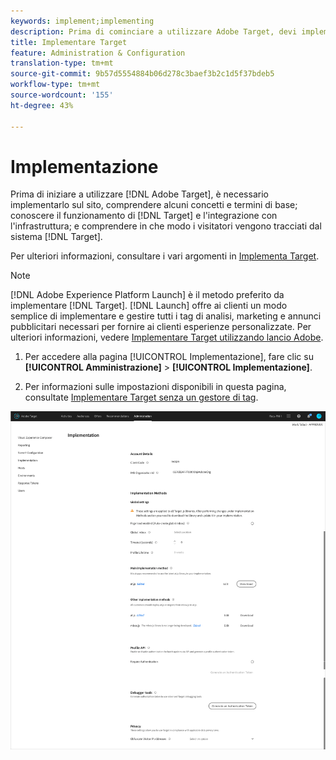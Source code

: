 ```yaml
---
keywords: implement;implementing
description: Prima di cominciare a utilizzare Adobe Target, devi implementarlo sul tuo sito, capire alcuni concetti e termini di base, acquisire familiarità con il suo funzionamento e il modo in cui si integra con la tua infrastruttura e capire come il sistema traccia i visitatori.
title: Implementare Target
feature: Administration & Configuration
translation-type: tm+mt
source-git-commit: 9b57d5554884b06d278c3baef3b2c1d5f37bdeb5
workflow-type: tm+mt
source-wordcount: '155'
ht-degree: 43%

---
```



# Implementazione

Prima di iniziare a utilizzare [!DNL Adobe Target], è necessario implementarlo sul sito, comprendere alcuni concetti e termini di base; conoscere il funzionamento di [!DNL Target] e l&#39;integrazione con l&#39;infrastruttura; e comprendere in che modo i visitatori vengono tracciati dal sistema [!DNL Target].

Per ulteriori informazioni, consultare i vari argomenti in [Implementa Target](/help/c-implementing-target/implementing-target.md).

>[!NOTE]
>
>[!DNL Adobe Experience Platform Launch] è il metodo preferito da implementare  [!DNL Target]. [!DNL Launch] offre ai clienti un modo semplice di implementare e gestire tutti i tag di analisi, marketing e annunci pubblicitari necessari per fornire ai clienti esperienze personalizzate. Per ulteriori informazioni, vedere [Implementare Target utilizzando  lancio Adobe](/help/c-implementing-target/c-implementing-target-for-client-side-web/how-to-deployatjs/cmp-implementing-target-using-adobe-launch.md).

1. Per accedere alla pagina [!UICONTROL Implementazione], fare clic su **[!UICONTROL Amministrazione]** > **[!UICONTROL Implementazione]**.

1. Per informazioni sulle impostazioni disponibili in questa pagina, consultate [Implementare Target senza un gestore di tag](/help/c-implementing-target/c-implementing-target-for-client-side-web/how-to-deployatjs/implementing-target-without-a-tag-manager.md).

![Pagina di implementazione](/help/administrating-target/assets/implementation.png)